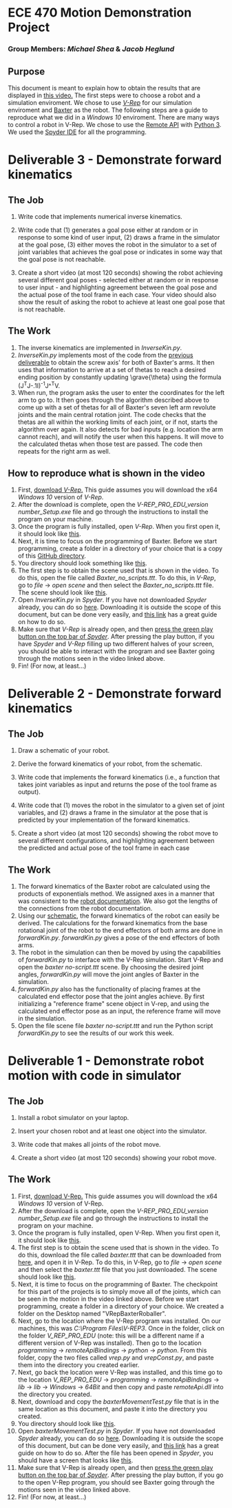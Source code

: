 # ECE 470 Motion Demonstration Project
### Group Members: _Michael Shea_ & _Jacob Heglund_
## Purpose
This document is meant to explain how to obtain the results that are displayed in [this video.](https://www.youtube.com/watch?v=eGtkdITqq8g) The first steps were to choose a robot and a simulation enviroment. We chose to use [_V-Rep_](http://www.coppeliarobotics.com/) for our simulation enviroment and [Baxter](http://www.rethinkrobotics.com/baxter/) as the robot. The following steps are a guide to reproduce what we did in a _Windows 10_ enviroment. There are many ways to control a robot in V-Rep. We chose to use the [Remote API](http://www.coppeliarobotics.com/helpFiles/en/remoteApiFunctionsPython.htm) with [Python 3](). We used the [Spyder IDE](https://www.python.org/downloads/) for all the programming.



# Deliverable 3 - Demonstrate forward kinematics
## The Job
1. Write code that implements numerical inverse kinematics.

2. Write code that (1) generates a goal pose either at random or in response to some kind of user input, (2) draws a frame in the simulator at the goal pose, (3) either moves the robot in the simulator to a set of joint variables that achieves the goal pose or indicates in some way that the goal pose is not reachable.

3. Create a short video (at most 120 seconds) showing the robot achieving several different goal poses - selected either at random or in response to user input - and highlighting agreement between the goal pose and the actual pose of the tool frame in each case. Your video should also show the result of asking the robot to achieve at least one goal pose that is not reachable.
## The Work
1. The inverse kinematics are implemented in _InverseKin.py_.
2. _InverseKin.py_ implements most of the code from the [previous deliverable](https://github.com/smike1210/VRepBaxterRoballer/tree/master/deliverable2) to obtain the screw axis' for both of Baxter's arms. It then uses that information to arrive at a set of thetas to reach a desired ending position by constantly updating \grave{\theta} using the formula (J<sup>T</sup>J-.1I)<sup>-1</sup>J^<sup>T</sup>V.
3. When run, the program asks the user to enter the coordinates for the left arm to go to. It then goes through the algorithm described above to come up with a set of thetas for all of Baxter's seven left arm revolute joints and the main central rotation joint. The code checks that the thetas are all within the working limits of each joint, or if not, starts the algorithm over again. It also detects for bad inputs (e.g. location the arm cannot reach), and will notify the user when this happens. It will move to the calculated thetas when those test are passed. The code then repeats for the right arm as well.
## How to reproduce what is shown in the video
1. First, [download _V-Rep_.](http://www.coppeliarobotics.com/) This guide assumes you will download the x64 _Windows 10_ version of _V-Rep_.
2. After the download is complete, open the _V-REP_PRO_EDU_version number_Setup.exe_ file and go through the instructions to install the program on your machine.
3. Once the program is fully installed, open _V-Rep_. When you first open it, it should look like [this](https://preview.ibb.co/cfZzNn/First_Time_Opening_VRep.png).
4. Next, it is time to focus on the programming of Baxter. Before we start programming, create a folder in a directory of your choice that is a copy of this [GitHub directory](https://github.com/smike1210/VRepBaxterRoballer/tree/master/deliverable3).
5. You directory should look something like [this](https://preview.ibb.co/kmKPNn/Directory.png).
6. The first step is to obtain the scene used that is shown in the video. To do this, open the file called _Baxter_no_scripts.ttt_. To do this, in _V-Rep_, go to _file_ -> _open scene_ and then select the _Baxter_no_scripts.ttt_ file. The scene should look like [this](https://preview.ibb.co/bGNiF7/scene.png).
7. Open _InverseKin.py_ in _Spyder_. If you have not downloaded _Spyder_ already, you can do so [here](https://pythonhosted.org/spyder/installation.html). Downloading it is outside the scope of this document, but can be done very easily, and [this link](https://pythonhosted.org/spyder/installation.html) has a great guide on how to do so.
8. Make sure that _V-Rep_ is already open, and then [press the green play button on the top bar of _Spyder_](https://preview.ibb.co/bC4r2n/play_Button.png). After pressing the play button, if you have _Spyder_ and _V-Rep_ filling up two different halves of your screen, you should be able to interact with the program and see Baxter going through the motions seen in the video linked above.
9. Fin! (For now, at least...)



# Deliverable 2 - Demonstrate forward kinematics
## The Job
1. Draw a schematic of your robot.

2. Derive the forward kinematics of your robot, from the schematic.

3. Write code that implements the forward kinematics (i.e., a function that takes joint variables as input and returns the pose of the tool frame as output).

4. Write code that (1) moves the robot in the simulator to a given set of joint variables, and (2) draws a frame in the simulator at the pose that is predicted by your implementation of the forward kinematics.

5. Create a short video (at most 120 seconds) showing the robot move to several different configurations, and highlighting agreement between the predicted and actual pose of the tool frame in each case
## The Work
1. The forward kinematics of the Baxter robot are calculated using the products of exponentials method.  We assigned axes in a manner that was consistent to the [robot documentation](https://www.ohio.edu/mechanical-faculty/williams/html/pdf/BaxterKinematics.pdf).  We also got the lengths of the connections from the robot documentation.
2. Using our [schematic](https://github.com/smike1210/VRepBaxterRoballer/blob/master/deliverable2/ForwardKinematics.pdf), the  forward kinematics of the robot can easily be derived.  The calculations for the forward kinematics from the base rotational joint of the robot to the end effectors of both arms are done in _forwardKin.py_.  _forwardKin.py_ gives a pose of the end effectors of both arms.
3. The robot in the simulation can then be moved by using the capabilities of _forwardKin.py_ to interface with the V-Rep simulation.  Start V-Rep and open the _baxter no-script.ttt_ scene.  By choosing the desired joint angles, _forwardKin.py_ will move the joint angles of Baxter in the simulation.  
4. _forwardKin.py_ also has the functionality of placing frames at the calculated end effector pose that the joint angles achieve.  By first initializing a "reference frame" scene object in V-rep, and using the calculated end effector pose as an input, the reference frame will move in the simulation.
5. Open the file scene file _baxter no-script.ttt_ and run the Python script _forwardKin.py_ to see the results of our work this week.



# Deliverable 1 - Demonstrate robot motion with code in simulator
## The Job

1. Install a robot simulator on your laptop.

2. Insert your chosen robot and at least one object into the simulator.

3. Write code that makes all joints of the robot move.

4. Create a short video (at most 120 seconds) showing your robot move.

## The Work
1. First, [download V-Rep.](http://www.coppeliarobotics.com/) This guide assumes you will download the x64 _Windows 10_ version of V-Rep.
2. After the download is complete, open the _V-REP_PRO_EDU_version number_Setup.exe_ file and go through the instructions to install the program on your machine.
3. Once the program is fully installed, open V-Rep. When you first open it, it should look like [this](https://preview.ibb.co/cfZzNn/First_Time_Opening_VRep.png).
4. The first step is to obtain the scene used that is shown in the video. To do this, download the file called _baxter.ttt_ that can be downloaded from [here](https://drive.google.com/drive/u/1/folders/1e5i1j-gdS_KqfPlqJCSnCmjjXyLpepCP), and open it in V-Rep. To do this, in V-Rep, go to _file_ -> _open scene_ and then select the _baxter.ttt_ file that you just downloaded. The scene should look like [this](https://preview.ibb.co/bGNiF7/scene.png).
5. Next, it is time to focus on the programming of Baxter. The checkpoint for this part of the projects is to simply move all of the joints, which can be seen in the motion in the video linked above. Before we start programming, create a folder in a directory of your choice. We created a folder on the Desktop named "VRepBaxterRoballer".
6. Next, go to the location where the V-Rep program was installed. On our machines, this was _C:\Program Files\V-REP3_. Once in the folder, click on the folder _V_REP_PRO_EDU_ (note: this will be a different name if a different version of V-Rep was installed). Then go to the location  _programming_ -> _remoteApiBindings_ -> _python_ -> _python_. From this folder, copy the two files called _vrep.py_ and _vrepConst.py_, and paste them into the directory you created earlier.
7.  Next, go back the location were V-Rep was installed, and this time go to the location  _V_REP_PRO_EDU_ -> _programming_ -> _remoteApiBindings_ -> _lib_ -> _lib_ -> _Windows_ -> _64Bit_ and then copy and paste _remoteApi.dll_ into the directory you created.
8. Next, download and copy the _baxterMovementTest.py_ file that is in the same location as this document, and paste it into the directory you created.
9. You directory should look like [this](https://preview.ibb.co/kmKPNn/Directory.png).
10. Open _baxterMovementTest.py_ in _Spyder_. If you have not downloaded _Spyder_ already, you can do so [here](https://pythonhosted.org/spyder/installation.html). Downloading it is outside the scope of this document, but can be done very easily, and [this link](https://pythonhosted.org/spyder/installation.html) has a great guide on how to do so. After the file has been opened in _Spyder_, you should have a screen that looks like [this](https://preview.ibb.co/d9aaTS/Spyder_File.png).
11. Make sure that V-Rep is already open, and then [press the green play button on the top bar of _Spyder_](https://preview.ibb.co/bC4r2n/play_Button.png). After pressing the play button, if you go to the open V-Rep program, you should see Baxter going through the motions seen in the video linked above.
12. Fin! (For now, at least...)
